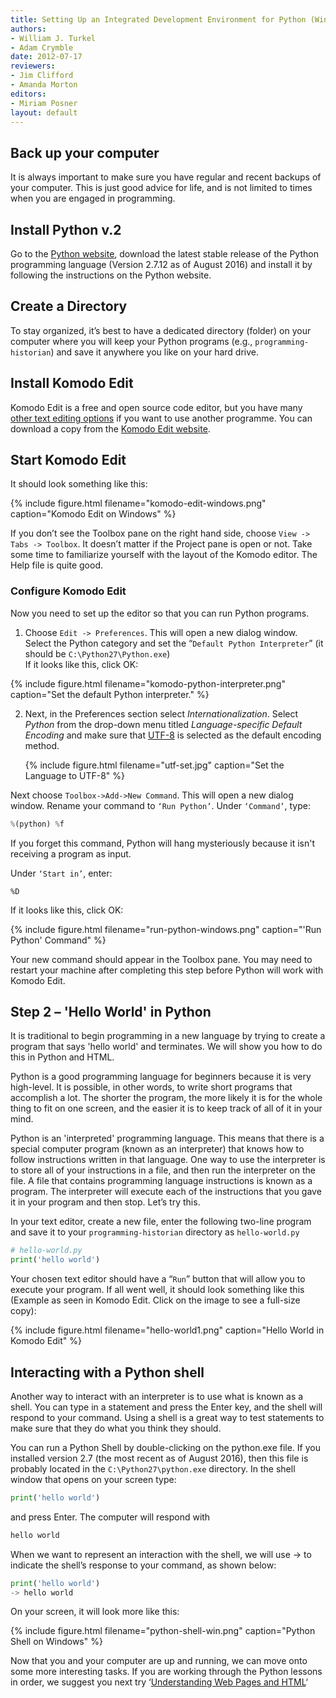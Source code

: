 ```yaml
---
title: Setting Up an Integrated Development Environment for Python (Windows)
authors:
- William J. Turkel
- Adam Crymble
date: 2012-07-17
reviewers:
- Jim Clifford
- Amanda Morton
editors:
- Miriam Posner
layout: default
---
```


## Back up your computer

It is always important to make sure you have regular and recent backups
of your computer. This is just good advice for life, and is not limited
to times when you are engaged in programming.

## Install Python v.2

Go to the [Python website][], download the latest stable release of the
Python programming language (Version 2.7.12 as of August 2016) and install
it by following the instructions on the Python website.

## Create a Directory

To stay organized, it’s best to have a dedicated directory (folder) on
your computer where you will keep your Python programs (e.g.,
`programming-historian`) and save it anywhere you like on your hard
drive.

## Install Komodo Edit

Komodo Edit is a free and open source code editor, but you have many 
[other text editing options][] if you want to use another programme. You can
download a copy from the [Komodo Edit website][].

## Start Komodo Edit

It should look something like this:

{% include figure.html filename="komodo-edit-windows.png" caption="Komodo Edit on Windows" %}

If you don’t see the Toolbox pane on the right hand side, choose
`View -> Tabs -> Toolbox`. It doesn’t matter if the Project pane is open
or not. Take some time to familiarize yourself with the layout of the
Komodo editor. The Help file is quite good.

### Configure Komodo Edit

Now you need to set up the editor so that you can run Python programs.

1.  Choose `Edit -> Preferences`. This will open a new dialog window.
    Select the Python category and set the
    “`Default Python Interpreter`” (it should be
    `C:\Python27\Python.exe`)\
     If it looks like this, click OK:

{% include figure.html filename="komodo-python-interpreter.png" caption="Set the default Python interpreter." %}

2.  Next, in the Preferences section select *Internationalization*.
    Select *Python* from the drop-down menu titled *Language-specific
    Default Encoding* and make sure that [UTF-8][] is selected as the
    default encoding method.

    {% include figure.html filename="utf-set.jpg" caption="Set the Language to UTF-8" %}

Next choose `Toolbox->Add->New Command`. This will open a new dialog
window. Rename your command to `‘Run Python’`. Under `‘Command’`, type:

``` python
%(python) %f
```

If you forget this command, Python will hang mysteriously because it
isn't receiving a program as input.

Under `‘Start in’`, enter:

`%D`

If it looks like this, click OK:

{% include figure.html filename="run-python-windows.png" caption="'Run Python' Command" %}

Your new command should appear in the Toolbox pane. You may need to
restart your machine after completing this step before Python will work
with Komodo Edit.

Step 2 – 'Hello World' in Python
--------------------------------

It is traditional to begin programming in a new language by trying to
create a program that says 'hello world' and terminates. We will show
you how to do this in Python and HTML.

Python is a good programming language for beginners because it is very
high-level. It is possible, in other words, to write short programs that
accomplish a lot. The shorter the program, the more likely it is for the
whole thing to fit on one screen, and the easier it is to keep track of
all of it in your mind.

Python is an 'interpreted' programming language. This means that
there is a special computer program (known as an interpreter) that knows
how to follow instructions written in that language. One way to use the
interpreter is to store all of your instructions in a file, and then run
the interpreter on the file. A file that contains programming language
instructions is known as a program. The interpreter will execute each of
the instructions that you gave it in your program and then stop. Let’s
try this.

In your text editor, create a new file, enter the following two-line
program and save it to your `programming-historian` directory as
`hello-world.py`

``` python
# hello-world.py
print('hello world')
```

Your chosen text editor should have a “`Run`” button that will allow you
to execute your program. If all went well, it should look something like
this (Example as seen in Komodo Edit. Click on the image to see a
full-size copy):

{% include figure.html filename="hello-world1.png" caption="Hello World in Komodo Edit" %}

## Interacting with a Python shell

Another way to interact with an interpreter is to use what is known as a
shell. You can type in a statement and press the Enter key, and the
shell will respond to your command. Using a shell is a great way to test
statements to make sure that they do what you think they should.

You can run a Python Shell by double-clicking on the python.exe file. If
you installed version 2.7 (the most recent as of August 2016), then this
file is probably located in the `C:\Python27\python.exe` directory. In
the shell window that opens on your screen type:

``` python
print('hello world')
```

and press Enter. The computer will respond with

``` python
hello world
```

When we want to represent an interaction with the shell, we will use -\>
to indicate the shell’s response to your command, as shown below:

``` python
print('hello world')
-> hello world
```

On your screen, it will look more like this:

{% include figure.html filename="python-shell-win.png" caption="Python Shell on Windows" %}

Now that you and your computer are up and running, we can move onto some
more interesting tasks. If you are working through the Python lessons in
order, we suggest you next try ‘[Understanding Web Pages and HTML][]‘

  [Python website]: http://www.python.org/
  [other text editing options]: http://wiki.python.org/moin/PythonEditors/
  [Komodo Edit website]: http://www.activestate.com/komodo-edit
  [UTF-8]: http://en.wikipedia.org/wiki/UTF-8
    "python-shell-win"
  [Understanding Web Pages and HTML]: /lessons/viewing-html-files
